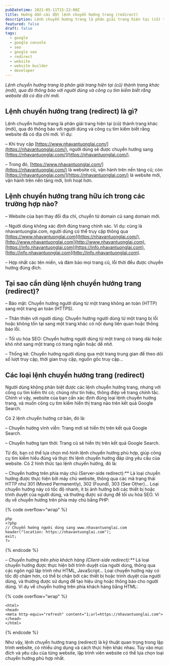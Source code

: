 ```yaml
---
pubDatetime: 2021-05-11T15:22:00Z
title: Hướng dẫn cài đặt lệnh chuyển hướng trang (redirect)
description: Lệnh chuyển hướng trang là phân giải trang hiện tại (cũ) thành trang khác (mới), qua đó thông báo với người dùng và công cụ tìm kiếm biết rằng website đã có địa chỉ mới.
featured: false
draft: false
tags:
  - google
  - google console
  - seo
  - google seo
  - redirect
  - website
  - website builder
  - developer
---
```


_Lệnh chuyển hướng trang là phân giải trang hiện tại (cũ) thành trang khác (mới), qua đó thông báo với người dùng và công cụ tìm kiếm biết rằng website đã có địa chỉ mới._

## Lệnh chuyển hướng trang (redirect) là gì?

Lệnh chuyển hướng trang là phân giải trang hiện tại (cũ) thành trang khác (mới), qua đó thông báo với người dùng và công cụ tìm kiếm biết rằng website đã có địa chỉ mới. Ví dụ:

– Khi truy cập [https://www.nhavantuonglai.com/](https://nhavantuonglai.com/), người dùng sẽ được chuyển hướng sang [https://nhavantuonglai.com/](https://nhavantuonglai.com/).

– Trong đó, [https://www.nhavantuonglai.com/](https://nhavantuonglai.com/) là website cũ, vận hành trên nền tảng cũ; còn [https://nhavantuonglai.com/](https://nhavantuonglai.com/) là website mới, vận hành trên nền tảng mới, linh hoạt hơn.

## Lệnh chuyển hướng trang hữu ích trong các trường hợp nào?

– Website của bạn thay đổi địa chỉ, chuyển từ domain cũ sang domain mới.

– Người dùng không xác định đúng trang chính xác. Ví dụ: cùng là nhavantuonglai.com, người dùng có thể truy cập thông qua [https://www.nhavantuonglai.com](https://nhavantuonglai.com/), [http://www.nhavantuonglai.com](http://www.nhavantuonglai.com), [https://info.nhavantuonglai.com](https://info.nhavantuonglai.com), [http://info.nhavantuonglai.com](http://info.nhavantuonglai.com).

– Hợp nhất các tên miền, và đảm bảo mọi trang cũ, lỗi thời đều được chuyển hướng đúng đích.

## Tại sao cần dùng lệnh chuyển hướng trang (redirect)?

– Bảo mật: Chuyển hướng người dùng từ một trang không an toàn (HTTP) sang một trang an toàn (HTTPS).

– Thân thiện với người dùng: Chuyển hướng người dùng từ một trang bị lỗi hoặc không tồn tại sang một trang khác có nội dung liên quan hoặc thông báo lỗi.

– Tối ưu hóa SEO: Chuyển hướng người dùng từ một trang có trang dài hoặc khó nhớ sang một trang có trang ngắn hoặc dễ nhớ.

– Thống kê: Chuyển hướng người dùng qua một trang trung gian để theo dõi số lượt truy cập, thời gian truy cập, nguồn gốc truy cập…

## Các loại lệnh chuyển hướng trang (redirect)

Người dùng không phân biệt được các lệnh chuyển hướng trang, nhưng với công cụ tìm kiếm thì có; chúng như tín hiệu, thông điệp về trang chính tắc. Chính vì vậy, website của bạn cần xác định đúng loại lệnh chuyển hướng trang, và muốn công cụ tìm kiếm hiển thị trang nào trên kết quả Google Search.

Có 2 lệnh chuyển hướng cơ bản, đó là:

– Chuyển hướng vĩnh viễn: Trang mới sẽ hiển thị trên kết quả Google Search.

– Chuyển hướng tạm thời: Trang cũ sẽ hiển thị trên kết quả Google Search.

Từ đó, bạn có thể lựa chọn mô hình lệnh chuyển hướng phù hợp, giúp công cụ tìm kiếm hiểu đúng và thực thi lệnh chuyển hướng đáp ứng yêu cầu của website. Có 2 hình thức tạo lệnh chuyển hướng, đó là:

– Chuyển hướng trên phía máy chủ (Server-side redirect):** Là loại chuyển hướng được thực hiện bởi máy chủ website, thông qua các mã trạng thái HTTP như 301 (Moved Permanently), 302 (Found), 303 (See Other)… Loại chuyển hướng này có tốc độ nhanh, ít bị ảnh hưởng bởi các thiết bị hoặc trình duyệt của người dùng, và thường được sử dụng để tối ưu hóa SEO. Ví dụ về chuyển hướng trên phía máy chủ bằng PHP:

{% code overflow="wrap" %}
```
php
<?php
// Chuyển hướng người dùng sang www.nhavantuonglai.com
header("location: https://nhavantuonglai.com");
exit;
?>
```
{% endcode %}

_– Chuyển hướng trên phía khách hàng (Client-side redirect):**_ Là loại chuyển hướng được thực hiện bởi trình duyệt của người dùng, thông qua các ngôn ngữ lập trình như HTML, JavaScript… Loại chuyển hướng này có tốc độ chậm hơn, có thể bị chặn bởi các thiết bị hoặc trình duyệt của người dùng, và thường được sử dụng để tạo hiệu ứng hoặc thông báo cho người dùng. Ví dụ về chuyển hướng trên phía khách hàng bằng HTML:

{% code overflow="wrap" %}
```
<html>
<head>
<meta http-equiv="refresh" content="1;url=https://nhavantuonglai.com">
</head>
</html>
```
{% endcode %}

Như vậy, lệnh chuyển hướng trang (redirect) là kỹ thuật quan trọng trong lập trình website, có nhiều ứng dụng và cách thực hiện khác nhau. Tùy vào mục đích và yêu cầu của từng website, lập trình viên website có thể lựa chọn loại chuyển hướng phù hợp nhất.
